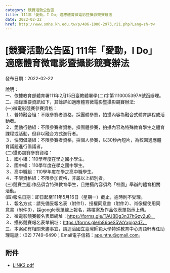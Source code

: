 ```yaml
---
category: 競賽活動公告區
title: 111年「愛動，I Do」適應體育微電影暨攝影競賽辦法
date: 2022-02-22
href: http://www.smhs.kh.edu.tw/p/406-1000-2973,r21.php?Lang=zh-tw
---
```


# [競賽活動公告區] 111年「愛動，I Do」適應體育微電影暨攝影競賽辦法

發布日期：2022-02-22

說明：  
一、依據教育部體育署111年2月15日臺教體署學(二)字第1110005397A號函辦理。  
二、摘錄重要資訊如下，其餘詳如適應體育微電影暨攝影競賽辦法:  
(一)微電影競賽參賽資格：  
１、普特融合組：不限參賽者資格，採團體參賽，拍攝內容為融合式體育課程或活動者。  
２、愛動行動組：不限參賽者資格，採團體參賽，拍攝內容為特殊教育學生之體育課程或活動，但非以融合方式進行者。  
３、快閃倡議組：不限參賽者資格，採個人參賽，以30秒內短片，為校園適應體育議題進行倡議者。  
(二)攝影競賽參賽資格：  
１、國小組：110學年度在學之國小學生。  
２、國中組：110學年度在學之國中學生。  
３、高中職組：110學年度在學之高中職學生。  
４、不限資格組：不限參加資格，非屬以上組別者。  
(三)競賽主題:作品須含特殊教育學生，且拍攝內容須為「校園」舉辦的體育相關活動。  
(四)報名日期：即日起至111年5月16日（星期一）截止，逾時則不受理。  
１、報名方式：請先備妥報名表（附件1）、授權同意書（附件2）、肖像權使用同意書（附件3），採google表單線上報名，將檔案及作品依表單指示上傳。  
２、微電影競賽報名表單網址：https://forms.gle/TAUBDg3n37hGzy2u8。  
３、攝影競賽報名表單網址：https://forms.gle/b86qeS5VsYxpjqzd7。  
三、本案如有相關未盡事宜，請逕洽國立臺灣師範大學特殊教育中心周語軒專任助理電話：(02) 7749-6490；Email電子信箱：ape.ntnu@gmail.com。

## 附件

- [LINK2.pdf](https://www.smhs.kh.edu.tw/var/file/0/1000/attach/63/pta_2706_6166239_08582.pdf)
